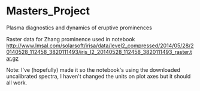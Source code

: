 # Masters_Project
Plasma diagnostics and dynamics of eruptive prominences

Raster data for Zhang prominence used in notebook
http://www.lmsal.com/solarsoft/irisa/data/level2_compressed/2014/05/28/20140528_112458_3820111493/iris_l2_20140528_112458_3820111493_raster.tar.gz

Note: I've (hopefully) made it so the notebook's using the downloaded uncalibrated spectra, I haven't changed the units on plot axes but it should all work.
